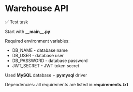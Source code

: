 # Warehouse API

:white_check_mark: Test task

Start with **__main\__.py**

Required environment variables:

* DB_NAME - database name
* DB_USER - database user
* DB_PASSWORD - database password
* JWT_SECRET - JWT token secret

Used **MySQL** database + **pymysql** driver

Dependencies: all requirements are listed in **requirements.txt**